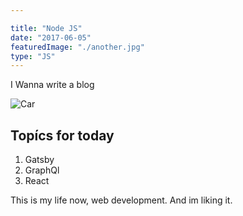 ```yaml
---

title: "Node JS"
date: "2017-06-05"
featuredImage: "./another.jpg"
type: "JS"
---
```


I Wanna write a blog

![Car](../another.jpg)

## Topícs for today

1. Gatsby
2. GraphQl
3. React

This is my life now, web development. And im liking it.
